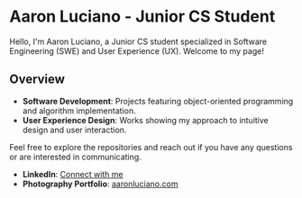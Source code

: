 # Aaron Luciano - Junior CS Student

Hello, I'm Aaron Luciano, a Junior CS student specialized in Software Engineering (SWE) and User Experience (UX). Welcome to my page!

## Overview

- **Software Development**: Projects featuring object-oriented programming and algorithm implementation.
- **User Experience Design**: Works showing my approach to intuitive design and user interaction.

Feel free to explore the repositories and reach out if you have any questions or are interested in communicating.

- **LinkedIn**: [Connect with me](https://www.linkedin.com/in/aaron-luciano](https://www.linkedin.com/in/aaronluciano/))
- **Photography Portfolio**: [aaronluciano.com](https://aaronluciano.com)
